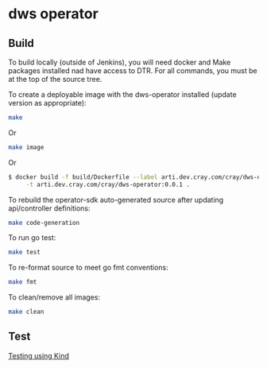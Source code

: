 # dws operator

## Build

To build locally (outside of Jenkins), you will need docker and Make packages
installed nad have access to DTR.  For all commands, you must be at the top of the source tree.

To create a deployable image with the dws-operator installed (update version as appropriate):

```bash
make
```

Or

```bash
make image
```

Or

```bash
$ docker build -f build/Dockerfile --label arti.dev.cray.com/cray/dws-operator:0.0.1 \
     -t arti.dev.cray.com/cray/dws-operator:0.0.1 .
```

To rebuild the operator-sdk auto-generated source after updating api/controller definitions:

```bash
make code-generation
```

To run go test:

```bash
make test
```

To re-format source to meet go fmt conventions:

```bash
make fmt
```

To clean/remove all images:

```bash
make clean
```

## Test

[Testing using Kind](test/k8s/README.md)
